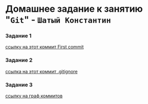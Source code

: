 # Домашнее задание к занятию "`Git`" - `Шатый Константин`
### Задание 1
[ссылку на этот коммит First commit](https://github.com/kshatyy/netology/commit/bb9558f5473d3f7f56d5664dfa8820dc6d121025)
### Задание 2
[ссылка на этот коммит .gitignore](https://github.com/kshatyy/netology/commit/9886aff5042d1c6605649e160d908da45e306077)
### Задание 3
[ссылку на граф коммитов](https://github.com/kshatyy/netology/network)
